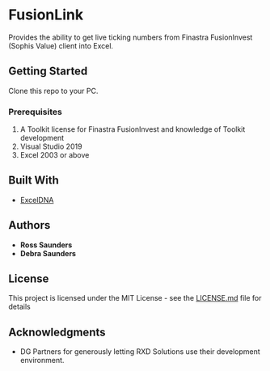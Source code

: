 # FusionLink

Provides the ability to get live ticking numbers from Finastra FusionInvest (Sophis Value) client into Excel. 

## Getting Started

Clone this repo to your PC.

### Prerequisites

1. A Toolkit license for Finastra FusionInvest and knowledge of Toolkit development
2. Visual Studio 2019
3. Excel 2003 or above

## Built With

* [ExcelDNA](https://excel-dna.net/)

## Authors

* **Ross Saunders** 
* **Debra Saunders**

## License

This project is licensed under the MIT License - see the [LICENSE.md](LICENSE.md) file for details

## Acknowledgments

* DG Partners for generously letting RXD Solutions use their development environment.
